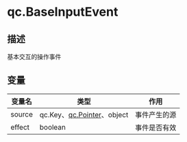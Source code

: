 # qc.BaseInputEvent

## 描述
基本交互的操作事件

## 变量
| 变量名    | 类型    | 作用           |
| ------------- |-------------|-------------|
| source | qc.Key、[qc.Pointer](Pointer.md)、object | 事件产生的源 |
| effect | boolean | 事件是否有效 |
